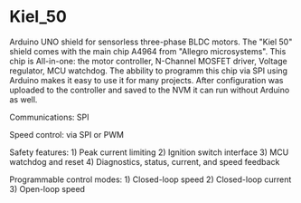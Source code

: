 # Kiel_50
Arduino UNO shield for sensorless three-phase BLDC motors. The "Kiel 50" shield comes with the main chip A4964 from "Allegro microsystems". This chip is All-in-one: the motor controller, N-Channel MOSFET driver, Voltage regulator, MCU watchdog. The abbility to programm this chip via SPI using Arduino makes it easy to use it for many projects. After configuration was uploaded to the controller and saved to the NVM it can run without Arduino as well.  

Communications: SPI 

Speed control: via SPI or PWM

Safety features: 1) Peak current limiting
				 2) Ignition switch interface
				 3) MCU watchdog and reset
			 	 4) Diagnostics, status, current, and speed feedback

Programmable control modes: 1) Closed-loop speed
							2) Closed-loop current
							3) Open-loop speed

